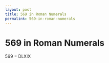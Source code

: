 ```yaml
---
layout: post
title: 569 in Roman Numerals
permalink: 569-in-roman-numerals
---
```


# 569 in Roman Numerals

569 = DLXIX

